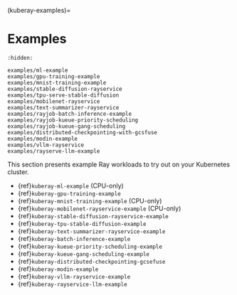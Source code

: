 (kuberay-examples)=

# Examples

```{toctree}
:hidden:

examples/ml-example
examples/gpu-training-example
examples/mnist-training-example
examples/stable-diffusion-rayservice
examples/tpu-serve-stable-diffusion
examples/mobilenet-rayservice
examples/text-summarizer-rayservice
examples/rayjob-batch-inference-example
examples/rayjob-kueue-priority-scheduling
examples/rayjob-kueue-gang-scheduling
examples/distributed-checkpointing-with-gcsfuse
examples/modin-example
examples/vllm-rayservice
examples/rayserve-llm-example
```


This section presents example Ray workloads to try out on your Kubernetes cluster.

- {ref}`kuberay-ml-example` (CPU-only)
- {ref}`kuberay-gpu-training-example`
- {ref}`kuberay-mnist-training-example` (CPU-only)
- {ref}`kuberay-mobilenet-rayservice-example` (CPU-only)
- {ref}`kuberay-stable-diffusion-rayservice-example`
- {ref}`kuberay-tpu-stable-diffusion-example`
- {ref}`kuberay-text-summarizer-rayservice-example`
- {ref}`kuberay-batch-inference-example`
- {ref}`kuberay-kueue-priority-scheduling-example`
- {ref}`kuberay-kueue-gang-scheduling-example`
- {ref}`kuberay-distributed-checkpointing-gcsefuse`
- {ref}`kuberay-modin-example`
- {ref}`kuberay-vllm-rayservice-example`
- {ref}`kuberay-rayservice-llm-example`
